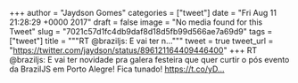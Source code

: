 
+++
author = "Jaydson Gomes"
categories = ["tweet"]
date = "Fri Aug 11 21:28:29 +0000 2017"
draft = false
image = "No media found for this Tweet"
slug = "7021c57d1fc4db9daf8d18d5fb99d566ae7a69d9"
tags = ["tweet"]
title = """RT @braziljs: E vai ter n..."""
tweet = true
tweet_url = "https://twitter.com/jaydson/status/896121164409446400"
+++
RT @braziljs: E vai ter novidade pra galera festeira que quer curtir o pós evento da BrazilJS em Porto Alegre! Fica tunado! https://t.co/yD…
